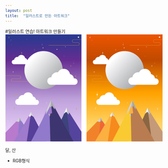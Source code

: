 ```yaml
---
layout: post
title:  "일러스트로 만든 아트워크"
---
```


#일러스트 연습! 아트워크 만들기![gradient](../images/2021-11-12-first/gradient.jpg)

달, 산

- RGB형식

